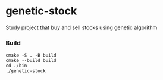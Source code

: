 # genetic-stock
Study project that buy and sell stocks using genetic algorithm

### Build
```
cmake -S . -B build
cmake --build build
cd ./bin
./genetic-stock
```

